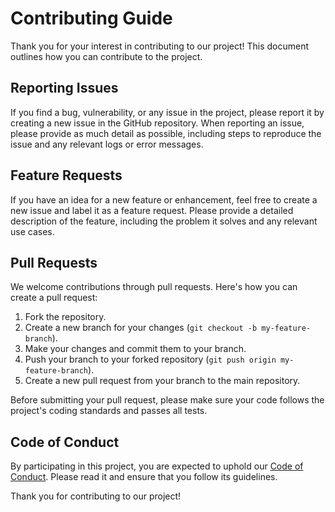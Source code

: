 # Contributing Guide

Thank you for your interest in contributing to our project! This document outlines how you can contribute to the project.

## Reporting Issues

If you find a bug, vulnerability, or any issue in the project, please report it by creating a new issue in the GitHub repository. When reporting an issue, please provide as much detail as possible, including steps to reproduce the issue and any relevant logs or error messages.

## Feature Requests

If you have an idea for a new feature or enhancement, feel free to create a new issue and label it as a feature request. Please provide a detailed description of the feature, including the problem it solves and any relevant use cases.

## Pull Requests

We welcome contributions through pull requests. Here's how you can create a pull request:

1. Fork the repository.
2. Create a new branch for your changes (`git checkout -b my-feature-branch`).
3. Make your changes and commit them to your branch.
4. Push your branch to your forked repository (`git push origin my-feature-branch`).
5. Create a new pull request from your branch to the main repository.

Before submitting your pull request, please make sure your code follows the project's coding standards and passes all tests.

## Code of Conduct

By participating in this project, you are expected to uphold our [Code of Conduct](CODE_OF_CONDUCT.md). Please read it and ensure that you follow its guidelines.

Thank you for contributing to our project!
